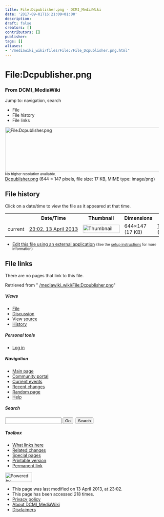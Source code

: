 ```yaml
---
title: File:Dcpublisher.png - DCMI_MediaWiki
date: '2017-09-01T16:21:09+01:00'
description: 
draft: false
creators: []
contributors: []
publisher: 
tags: []
aliases:
- "/mediawiki_wiki/files/File:/File_Dcpublisher.png.html"
---
```


<a id="top"></a>
# File:Dcpublisher.png

### From DCMI\_MediaWiki

Jump to: navigation, search
<!-- start content -->
- File
- File history
- File links

 [<img alt="File:Dcpublisher.png" src="/images/5/51/Dcpublisher.png" width="644" height="147">](/mediawiki_wiki/files/Dcpublisher.png)  
<small>No higher resolution available.</small>  
 [Dcpublisher.png](/images/5/51/Dcpublisher.png)‎ (644 × 147 pixels, file size: 17 KB, MIME type: image/png)
<!-- 
NewPP limit report
Preprocessor node count: 0/1000000
Post-expand include size: 0/2097152 bytes
Template argument size: 0/2097152 bytes
Expensive parser function count: 0/100
-->
## File history

Click on a date/time to view the file as it appeared at that time.

<table class="wikitable filehistory">
  <tr>
    <td></td>
    <th>Date/Time</th>
    <th>Thumbnail</th>
    <th>Dimensions</th>
    <th>User</th>
    <th>Comment</th>
  </tr>
  <tr>
    <td>current</td>
    <td class="filehistory-selected" style="white-space: nowrap;"><a href="/mediawiki_wiki/files/Dcpublisher.png">23:02, 13 April 2013</a></td>
    <td><a href="/images/5/51/Dcpublisher.png"><img alt="Thumbnail for version as of 23:02, 13 April 2013" src="/images/5/51/Dcpublisher.png" width="120" height="27"></a></td>
    <td>644×147 <span style="white-space: nowrap;">(17 KB)</span>
    </td>
    <td>
      <a href="/index.php/User:TomBaker" title="User:TomBaker" class="mw-userlink">TomBaker</a> <span style="white-space: nowrap;"> <span class="mw-usertoollinks">(<a href="/index.php?title=User_talk:TomBaker&amp;action=edit&amp;redlink=1" class="new" title="User talk:TomBaker (page does not exist)">Talk</a> | <a href="/index.php/Special:Contributions/TomBaker" title="Special:Contributions/TomBaker">contribs</a>)</span></span>
    </td>
    <td></td>
  </tr>
</table>

  

- [Edit this file using an external application](/index.php?title=File:Dcpublisher.png&action=edit&externaledit=true&mode=file "File:Dcpublisher.png") <small>(See the <a href="http://www.mediawiki.org/wiki/Manual:External_editors" class="external text" rel="nofollow">setup instructions</a> for more information)</small>

## File links

There are no pages that link to this file.

Retrieved from " [/mediawiki_wiki/File:Dcpublisher.png](/mediawiki_wiki/files/File:/File:Dcpublisher.png.html)"

<!-- end content -->

##### Views

- [File](/mediawiki_wiki/files/File:/File:Dcpublisher.png.html "View the file page [c]")
- [Discussion](/index.php?title=File_talk:Dcpublisher.png&action=edit&redlink=1 "Discussion about the content page [t]")
- [View source](/index.php?title=File:Dcpublisher.png&action=edit "This page is protected.
You can view its source [e]")
- [History](/index.php?title=File:Dcpublisher.png&action=history "Past revisions of this page [h]")

##### Personal tools

- [Log in](/index.php?title=Special:UserLogin&returnto=File:Dcpublisher.png "You are encouraged to log in; however, it is not mandatory [o]")

<script type="text/javascript"> if (window.isMSIE55) fixalpha(); </script>

##### Navigation

- [Main page](/index.php/Main_Page "Visit the main page [z]")
- [Community portal](/index.php/DCMI_MediaWiki:Community_portal "About the project, what you can do, where to find things")
- [Current events](/index.php/DCMI_MediaWiki:Current_events "Find background information on current events")
- [Recent changes](/index.php/Special:RecentChanges "The list of recent changes in the wiki [r]")
- [Random page](/index.php/Special:Random "Load a random page [x]")
- [Help](/index.php/Help:Contents "The place to find out")

##### <label for="searchInput">Search</label>

<form action="/index.php" id="searchform">
				<input type="hidden" name="title" value="Special:Search">
				<input id="searchInput" title="Search DCMI_MediaWiki" accesskey="f" type="search" name="search">
				<input type="submit" name="go" class="searchButton" id="searchGoButton" value="Go" title="Go to a page with this exact name if exists"> 
				<input type="submit" name="fulltext" class="searchButton" id="mw-searchButton" value="Search" title="Search the pages for this text">
			</form>

##### Toolbox

- [What links here](/index.php/Special:WhatLinksHere/File:Dcpublisher.png "List of all wiki pages that link here [j]")
- [Related changes](/index.php/Special:RecentChangesLinked/File:Dcpublisher.png "Recent changes in pages linked from this page [k]")
- [Special pages](/index.php/Special:SpecialPages "List of all special pages [q]")
- [Printable version](/index.php?title=File:Dcpublisher.png&printable=yes "Printable version of this page [p]")
- [Permanent link](/index.php?title=File:Dcpublisher.png&oldid=4806 "Permanent link to this revision of the page")

<!-- end of the left (by default at least) column -->

 [<img src="/skins/common/images/poweredby_mediawiki_88x31.png" height="31" width="88" alt="Powered by MediaWiki">](http://www.mediawiki.org/)

- This page was last modified on 13 April 2013, at 23:02.
- This page has been accessed 218 times.
- [Privacy policy](/index.php/DCMI_MediaWiki:Privacy_policy "DCMI MediaWiki:Privacy policy")
- [About DCMI\_MediaWiki](/index.php/DCMI_MediaWiki:About "DCMI MediaWiki:About")
- [Disclaimers](/index.php/DCMI_MediaWiki:General_disclaimer "DCMI MediaWiki:General disclaimer")

<script>if (window.runOnloadHook) runOnloadHook();</script><!-- Served in 0.457 secs. -->
